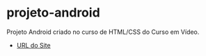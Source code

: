 # projeto-android
 Projeto Android criado no curso de HTML/CSS do Curso em Vídeo.

- [URL do Site](https://luizhf42.github.io/projeto-android/)

